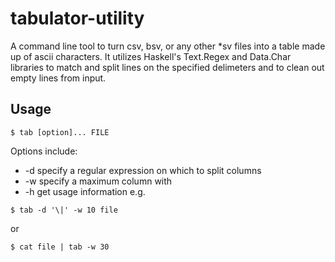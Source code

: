 # tabulator-utility

A command line tool to turn csv, bsv, or any other \*sv files into a table made up of ascii characters.
It utilizes Haskell's Text.Regex and Data.Char libraries to match and split lines on the specified
delimeters and to clean out empty lines from input.

## Usage
````
$ tab [option]... FILE
````
Options include:
- -d <regex> specify a regular expression on which to split columns
- -w <int>   specify a maximum column with
- -h         get usage information
e.g. 
````
$ tab -d '\|' -w 10 file
````
or
````
$ cat file | tab -w 30
````

